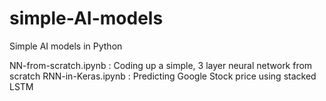 # simple-AI-models
Simple AI models in Python 

NN-from-scratch.ipynb : Coding up a simple, 3 layer neural network from scratch 
RNN-in-Keras.ipynb : Predicting Google Stock price using stacked LSTM
